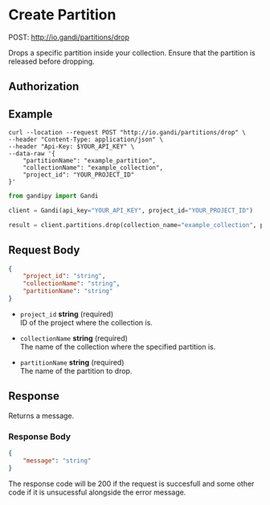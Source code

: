 # Create Partition

POST: http://io.gandi/partitions/drop

Drops a specific partition inside your collection. Ensure that the partition is released before dropping.

## Authorization

## Example


```shell
curl --location --request POST "http://io.gandi/partitions/drop" \
--header "Content-Type: application/json" \
--header "Api-Key: $YOUR_API_KEY" \
--data-raw '{
    "partitionName": "example_partition",
    "collectionName": "example_collection",
    "project_id": "YOUR_PROJECT_ID"
}'
```
```python
from gandipy import Gandi

client = Gandi(api_key="YOUR_API_KEY", project_id="YOUR_PROJECT_ID")

result = client.partitions.drop(collection_name="example_collection", partition_name="example_partition")
```
## Request Body

```json
{
    "project_id": "string",
    "collectionName": "string",
    "partitionName": "string"
}
```

- `project_id` __string__ (required)</br> ID of the project where the collection is.

- `collectionName` __string__ (required)</br> The name of the collection where the specified partition is.

- `partitionName` __string__ (required)</br> The name of the partition to drop.



## Response

Returns a message.

### Response Body

```json
{
    "message": "string"
}
```

The response code will be 200 if the request is succesfull and some other code if it is unsucessful alongside the error message.
